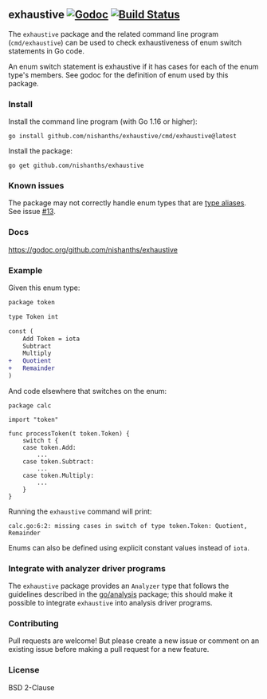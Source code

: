 ## exhaustive [![Godoc][godoc-status]][godoc] [![Build Status][build-status]][build]

The `exhaustive` package and the related command line program
(`cmd/exhaustive`) can be used to check exhaustiveness of enum switch
statements in Go code.

An enum switch statement is exhaustive if it has cases for each of the
enum type's members. See godoc for the definition of enum used by this
package.

### Install

Install the command line program (with Go 1.16 or higher):

```
go install github.com/nishanths/exhaustive/cmd/exhaustive@latest
```

Install the package:

```
go get github.com/nishanths/exhaustive
```

### Known issues

The package may not correctly handle enum types that are [type
aliases][4]. See issue [#13][5].

### Docs

https://godoc.org/github.com/nishanths/exhaustive

### Example

Given this enum type:

```diff
package token

type Token int

const (
	Add Token = iota
	Subtract
	Multiply
+	Quotient
+	Remainder
)
```

And code elsewhere that switches on the enum:

```
package calc

import "token"

func processToken(t token.Token) {
	switch t {
	case token.Add:
		...
	case token.Subtract:
		...
	case token.Multiply:
		...
	}
}
```

Running the `exhaustive` command will print:

```
calc.go:6:2: missing cases in switch of type token.Token: Quotient, Remainder
```

Enums can also be defined using explicit constant values instead of `iota`.

### Integrate with analyzer driver programs

The `exhaustive` package provides an `Analyzer` type that follows the
guidelines described in the [go/analysis][3] package; this should make
it possible to integrate `exhaustive` into analysis driver
programs.

### Contributing

Pull requests are welcome! But please create a new issue or comment on
an existing issue before making a pull request for a new feature.

### License

BSD 2-Clause

[godoc]: https://godoc.org/github.com/nishanths/exhaustive
[godoc-status]: https://godoc.org/github.com/nishanths/exhaustive?status.svg
[build]: https://travis-ci.org/nishanths/exhaustive
[build-status]: https://travis-ci.org/nishanths/exhaustive.svg?branch=master
[3]: https://godoc.org/golang.org/x/tools/go/analysis
[4]: https://go.googlesource.com/proposal/+/master/design/18130-type-alias.md
[5]: https://github.com/nishanths/exhaustive/issues/13
